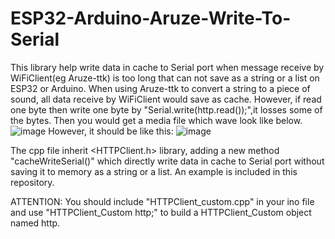 # ESP32-Arduino-Aruze-Write-To-Serial
This library help write data in cache to Serial port when message receive by WiFiClient(eg Aruze-ttk) is too long that can not save as a string or a list on ESP32 or Arduino.
When using Aruze-ttk to convert a string to a piece of sound, all data receive by WiFiClient would save as cache. However, if read one byte then write one byte by "Serial.write(http.read());",it losses some of the bytes. Then you would get a media file which wave look like below.
![image](https://github.com/liucGitH/ESP32-Arduino-Aruze-Write-To-Serial/assets/77263346/e4569085-279a-4fd9-8923-c48ce8c2350c)
However, it should be like this:
![image](https://github.com/liucGitH/ESP32-Arduino-Aruze-Write-To-Serial/assets/77263346/ad40b5e6-52e2-4210-bae6-6ec92b1a34b8)

The cpp file inherit <HTTPClient.h> library, adding a new method "cacheWriteSerial()" which directly write data in cache to Serial port without saving it to memory as a string or a list. An example is included in this repository.

ATTENTION:
You should include "HTTPClient_custom.cpp" in your ino file and use "HTTPClient_Custom http;" to build a HTTPClient_Custom object named http. 
